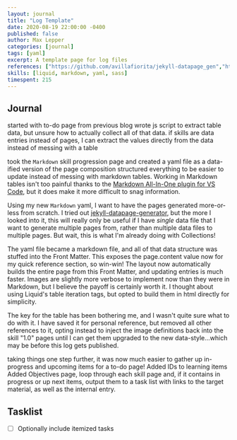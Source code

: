```yaml
---
layout: journal
title: "Log Template"
date: 2020-08-19 22:00:00 -0400
published: false
author: Max Lepper
categories: [journal]
tags: [yaml]
excerpt: A template page for log files
references: ["https://github.com/avillafiorita/jekyll-datapage_gen","https://marketplace.visualstudio.com/items?itemName=yzhang.markdown-all-in-one","https://shopify.github.io/liquid/tags/iteration/","https://materialdesignicons.com/"]
skills: [liquid, markdown, yaml, sass]
timespent: 215
---
```


## Journal

started with to-do page from previous blog
wrote js script to extract table data, but unsure how to actually collect all of that data.
if skills are data entries instead of pages, I can extract the values directly from the data instead of messing with a table

took the `Markdown` skill progression page and created a yaml file as a data-ified version of the page composition
structured everything to be easier to update instead of messing with markdown tables. Working in Markdown tables isn't too painful thanks to the [Markdown All-In-One plugin for VS Code]({{page.references[1]}}), but it does make it more difficult to snag information.

Using my new `Markdown` yaml, I want to have the pages generated more-or-less from scratch. I tried out [jekyll-datapage-generator]({{page.references[0]}}), but the more I looked into it, this will really only be useful if I have _single_ data file that I want to generate multiple pages from, rather than multiple data files to multiple pages. But wait, this is what I'm already doing with Collections!

The yaml file became a markdown file, and all of that data structure was stuffed into the Front Matter. This exposes the page.content value now for my quick reference section, so win-win! The layout now automatically builds the entire page from this Front Matter, and updating entries is much faster. Images are slightly more verbose to implement now than they were in Markdown, but I believe the payoff is certainly worth it. I thought about using Liquid's table iteration tags, but opted to build them in html directly for simplicity.

The key for the table has been bothering me, and I wasn't quite sure what to do with it. I have saved it for personal reference, but removed all other references to it, opting instead to inject the image definitions back into the skill "1.0" pages until I can get them upgraded to the new data-style...which may be before this log gets published.

taking things one step further, it was now much easier to gather up in-progress and upcoming items for a to-do page!
Added IDs to learning items
Added Objectives page, loop through each skill page and, if it contains in progress or up next items, output them to a task list with links to the target material, as well as the internal entry.

## Tasklist

- [ ] Optionally include itemized tasks